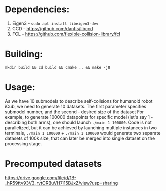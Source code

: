 # Dependencies: 
1) Eigen3 - `sudo apt install libeigen3-dev`
2) CCD - https://github.com/danfis/libccd
2) FCL - https://github.com/flexible-collision-library/fcl

# Building:
`mkdir build && cd build && cmake .. && make -j8`

# Usage:
As we have 10 submodels to describe self-collsions for humanoid robot iCub, we need to generate 10 datasets.
The first parameter specifies submodel number, and the second - desired size of the dataset
For example, to generate 100000 datapoints for specific model (let's say 1 - describing both arms), one should launch `./main 1 100000`. Code is not parallelized, but it can be achieved by launching multiple instances in two terminals, `./main 1 100000` + `./main 1 100000` would generate two separate datasets of 100k size, that can later be merged into single dataset on the processing stage.

# Precomputed datasets
https://drive.google.com/file/d/1B-_hR59ftv93V3_rvtORBuVH7i15BJxZ/view?usp=sharing
